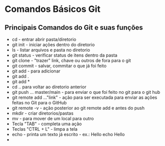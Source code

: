 # Comandos Básicos Git
## Principais Comandos do Git e suas funções

- cd - entrar abrir pasta/diretorio
- git init - iniciar ações dentro do diretorio
- ls - listar arquivos e pasta no diretorio
- git status - verificar status de itens                     dentro da pasta
- git clone - "trazer" link, chave ou outros de fora para o git
- git commit - salvar, commitar o que já foi feito
- git add - para adicionar 
- git add . 
- git add * 
- cd .. para voltar ao diretorio anterior
- git push ... master/main - para enviar o que foi feito no git para o git hub
- git remote add ..."link" - ação para ser executada para enviar as ações feitas no Git para o GitHub
- git remote -v - ação posterior ao git remote add e antes do push
- mkdir - criar diretorios/pastas 
- mv - para mover de um local para outro
- Tecla "TAB" - completa uma ação
- Teclas "CTRL + L" - limpa a tela
- echo - printa um texto já escrito -
           ex.: Hello 
                echo Hello
- 
